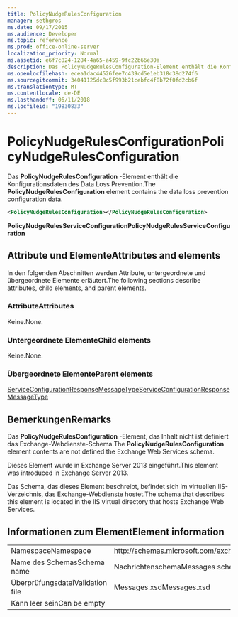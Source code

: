 ```yaml
---
title: PolicyNudgeRulesConfiguration
manager: sethgros
ms.date: 09/17/2015
ms.audience: Developer
ms.topic: reference
ms.prod: office-online-server
localization_priority: Normal
ms.assetid: e6f7c824-1284-4a65-a459-9fc22b66e30a
description: Das PolicyNudgeRulesConfiguration-Element enthält die Konfigurationsdaten des Data Loss Prevention.
ms.openlocfilehash: ecea1dac44526fee7c439cd5e1eb318c38d274f6
ms.sourcegitcommit: 34041125dc8c5f993b21cebfc4f8b72f0fd2cb6f
ms.translationtype: MT
ms.contentlocale: de-DE
ms.lasthandoff: 06/11/2018
ms.locfileid: "19830833"
---
```

# <a name="policynudgerulesconfiguration"></a><span data-ttu-id="f4c4f-103">PolicyNudgeRulesConfiguration</span><span class="sxs-lookup"><span data-stu-id="f4c4f-103">PolicyNudgeRulesConfiguration</span></span>

<span data-ttu-id="f4c4f-104">Das **PolicyNudgeRulesConfiguration** -Element enthält die Konfigurationsdaten des Data Loss Prevention.</span><span class="sxs-lookup"><span data-stu-id="f4c4f-104">The **PolicyNudgeRulesConfiguration** element contains the data loss prevention configuration data.</span></span> 
  
```XML
<PolicyNudgeRulesConfiguration></PolicyNudgeRulesConfiguration>
```

 <span data-ttu-id="f4c4f-105">**PolicyNudgeRulesServiceConfiguration**</span><span class="sxs-lookup"><span data-stu-id="f4c4f-105">**PolicyNudgeRulesServiceConfiguration**</span></span>
## <a name="attributes-and-elements"></a><span data-ttu-id="f4c4f-106">Attribute und Elemente</span><span class="sxs-lookup"><span data-stu-id="f4c4f-106">Attributes and elements</span></span>

<span data-ttu-id="f4c4f-107">In den folgenden Abschnitten werden Attribute, untergeordnete und übergeordnete Elemente erläutert.</span><span class="sxs-lookup"><span data-stu-id="f4c4f-107">The following sections describe attributes, child elements, and parent elements.</span></span>
  
### <a name="attributes"></a><span data-ttu-id="f4c4f-108">Attribute</span><span class="sxs-lookup"><span data-stu-id="f4c4f-108">Attributes</span></span>

<span data-ttu-id="f4c4f-109">Keine.</span><span class="sxs-lookup"><span data-stu-id="f4c4f-109">None.</span></span>
  
### <a name="child-elements"></a><span data-ttu-id="f4c4f-110">Untergeordnete Elemente</span><span class="sxs-lookup"><span data-stu-id="f4c4f-110">Child elements</span></span>

<span data-ttu-id="f4c4f-111">Keine.</span><span class="sxs-lookup"><span data-stu-id="f4c4f-111">None.</span></span>
  
### <a name="parent-elements"></a><span data-ttu-id="f4c4f-112">Übergeordnete Elemente</span><span class="sxs-lookup"><span data-stu-id="f4c4f-112">Parent elements</span></span>

[<span data-ttu-id="f4c4f-113">ServiceConfigurationResponseMessageType</span><span class="sxs-lookup"><span data-stu-id="f4c4f-113">ServiceConfigurationResponseMessageType</span></span>](serviceconfigurationresponsemessagetype.md)
  
## <a name="remarks"></a><span data-ttu-id="f4c4f-114">Bemerkungen</span><span class="sxs-lookup"><span data-stu-id="f4c4f-114">Remarks</span></span>

<span data-ttu-id="f4c4f-115">Das **PolicyNudgeRulesConfiguration** -Element, das Inhalt nicht ist definiert das Exchange-Webdienste-Schema.</span><span class="sxs-lookup"><span data-stu-id="f4c4f-115">The **PolicyNudgeRulesConfiguration** element contents are not defined the Exchange Web Services schema.</span></span> 
  
<span data-ttu-id="f4c4f-116">Dieses Element wurde in Exchange Server 2013 eingeführt.</span><span class="sxs-lookup"><span data-stu-id="f4c4f-116">This element was introduced in Exchange Server 2013.</span></span>
  
<span data-ttu-id="f4c4f-117">Das Schema, das dieses Element beschreibt, befindet sich im virtuellen IIS-Verzeichnis, das Exchange-Webdienste hostet.</span><span class="sxs-lookup"><span data-stu-id="f4c4f-117">The schema that describes this element is located in the IIS virtual directory that hosts Exchange Web Services.</span></span>
  
## <a name="element-information"></a><span data-ttu-id="f4c4f-118">Informationen zum Element</span><span class="sxs-lookup"><span data-stu-id="f4c4f-118">Element information</span></span>

|||
|:-----|:-----|
|<span data-ttu-id="f4c4f-119">Namespace</span><span class="sxs-lookup"><span data-stu-id="f4c4f-119">Namespace</span></span>  <br/> |http://schemas.microsoft.com/exchange/services/2006/messages  <br/> |
|<span data-ttu-id="f4c4f-120">Name des Schemas</span><span class="sxs-lookup"><span data-stu-id="f4c4f-120">Schema name</span></span>  <br/> |<span data-ttu-id="f4c4f-121">Nachrichtenschema</span><span class="sxs-lookup"><span data-stu-id="f4c4f-121">Messages schema</span></span>  <br/> |
|<span data-ttu-id="f4c4f-122">Überprüfungsdatei</span><span class="sxs-lookup"><span data-stu-id="f4c4f-122">Validation file</span></span>  <br/> |<span data-ttu-id="f4c4f-123">Messages.xsd</span><span class="sxs-lookup"><span data-stu-id="f4c4f-123">Messages.xsd</span></span>  <br/> |
|<span data-ttu-id="f4c4f-124">Kann leer sein</span><span class="sxs-lookup"><span data-stu-id="f4c4f-124">Can be empty</span></span>  <br/> ||
   

